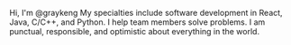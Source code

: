 Hi, I'm @graykeng
My specialties include software development in React, Java, C/C++, and Python. 
I help team members solve problems. 
I am punctual, responsible, and optimistic about everything in the world.
